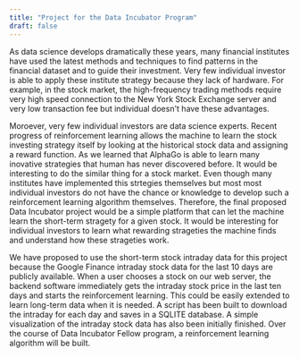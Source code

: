 ```yaml
---
title: "Project for the Data Incubator Program"
draft: false
---
```

       
As data science develops dramatically these years, many financial institutes have used the latest methods and techniques to find patterns in the financial dataset and to guide their investment. Very few individual investor is able to apply these institute strategy because they lack of hardware. For example, in the stock market, the high-frequency trading methods require very high speed connection to the New York Stock Exchange server and very low transaction fee but individual doesn't have these advantages.

Moroever, very few individual investors are data science experts. Recent progress of reinforcement learning allows the machine to learn the stock investing strategy itself by looking at the historical stock data and assigning a reward function. As we learned that AlphaGo is able to learn many inovative strategies that human has never discovered before. It would be interesting to do the similar thing for a stock market. Even though many institutes have implemented this strtegies themselves but most most individual investors do not have the chance or knowledge to develop such a reinforcement learning algorithm themselves. Therefore, the final proposed Data Incubator project would be a simple platform that can let the machine learn the short-term stragety for a given stock. It would be interesting for individual investors to learn what rewarding strageties the machine finds and understand how these strageties work.

We have proposed to use the short-term stock intraday data for this project because the Google Finance intraday stock data for the last 10 days are publicly available. When a user chooses a stock on our web server, the backend software immediately gets the intraday stock price in the last ten days and starts the reinforcement learning. This could be easily extended to learn long-term data when it is needed. A script has been built to download the intraday for each day and saves in a SQLITE database. A simple visualization of the intraday stock data has also been initially finished. Over the course of Data Incubator Fellow program, a reinforcement learning algorithm will be built.
